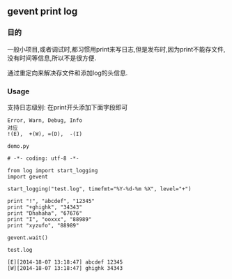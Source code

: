 ## gevent print log ##

### 目的 ###
一般小项目,或者调试时,都习惯用print来写日志,但是发布时,因为print不能存文件,没有时间等信息,所以不是很方便.

通过重定向来解决存文件和添加log的头信息.


### Usage ###

支持日志级别: 在print开头添加下面字段即可

    Error, Warn, Debug, Info 
    对应
    !(E),  +(W), =(D),  -(I)

`demo.py`

    # -*- coding: utf-8 -*-
    
    from log import start_logging
    import gevent
    
    start_logging("test.log", timefmt="%Y-%d-%m %X", level="+")
    
    print "!", "abcdef", "12345"
    print "+ghighk", "34343"
    print "Dhahaha", "67676"
    print "I", "ooxxx", "88989"
    print "xyzufo", "88989"
            
    gevent.wait()

`test.log`

    [E][2014-18-07 13:18:47] abcdef 12345
    [W][2014-18-07 13:18:47] ghighk 34343